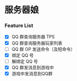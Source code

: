 # 服务器娘
### Feature List
- [x] QQ 群查询服务器 TPS
- [x] QQ 群查询服务器玩家列表
- [ ] QQ 群 OP 发送命令（及短命令）
- [x] 绑定 QQ 号
- [ ] 解绑定 QQ 号
- [x] QQ 群发消息到游戏中
- [x] 游戏中发消息到QQ群
